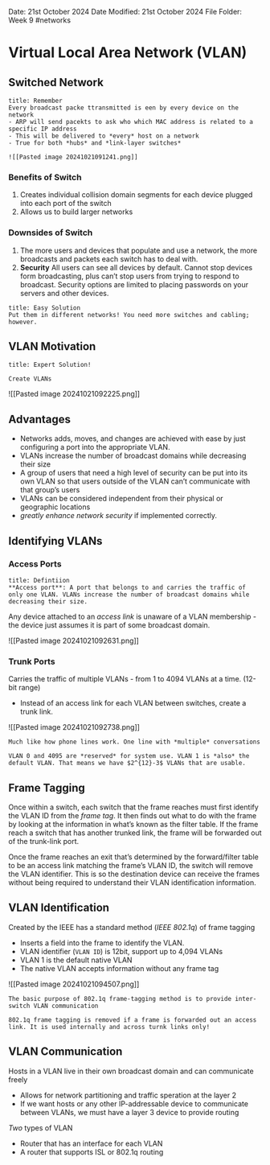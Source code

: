 Date: 21st October 2024
Date Modified: 21st October 2024
File Folder: Week 9
#networks

# Virtual Local Area Network (VLAN)

## Switched Network

```ad-note
title: Remember
Every broadcast packe ttransmitted is een by every device on the network
- ARP will send pacekts to ask who which MAC address is related to a specific IP address
- This will be delivered to *every* host on a network
- True for both *hubs* and *link-layer switches*

![[Pasted image 20241021091241.png]]

```

### Benefits of Switch

1. Creates individual collision domain segments for each device plugged into each port of the switch
2. Allows us to build larger networks

### Downsides of Switch

1. The more users and devices that populate and use a network, the more broadcasts and packets each switch has to deal with.
2. **Security** All users can see all devices by default. Cannot stop devices form broadcasting, plus can’t stop users from trying to respond to broadcast. Security options are limited to placing passwords on your servers and other devices.

```ad-check
title: Easy Solution
Put them in different networks! You need more switches and cabling; however.
```

## VLAN Motivation

```ad-check
title: Expert Solution!

Create VLANs
```

![[Pasted image 20241021092225.png]]

## Advantages

- Networks adds, moves, and changes are achieved with ease by just configuring a port into the appropriate VLAN.
- VLANs increase the number of broadcast domains while decreasing their size
- A group of users that need a high level of security can be put into its own VLAN so that users outside of the VLAN can’t communicate with that group’s users
- VLANs can be considered independent from their physical or geographic locations
- *greatly enhance network security* if implemented correctly.

## Identifying VLANs

### Access Ports

```ad-summary
title: Defintiion
**Access port**: A port that belongs to and carries the traffic of only one VLAN. VLANs increase the number of broadcast domains while decreasing their size.
```


Any device attached to an *access link* is unaware of a VLAN membership - the device just assumes it is part of some broadcast domain.

![[Pasted image 20241021092631.png]]

### Trunk Ports

Carries the traffic of multiple VLANs - from 1 to 4094 VLANs at a time. (12-bit range)
- Instead of an access link for each VLAN between switches, create a trunk link.

![[Pasted image 20241021092738.png]]

```ad-note
Much like how phone lines work. One line with *multiple* conversations
```

```ad-important
VLAN 0 and 4095 are *reserved* for system use. VLAN 1 is *also* the default VLAN. That means we have $2^{12}-3$ VLANs that are usable. 
```

## Frame Tagging

Once within a switch, each switch that the frame reaches must first identify the VLAN ID from the *frame tag*. It then finds out what to do with the frame by looking at the information in what’s known as the filter table. If the frame reach a switch that has another trunked link, the frame will be forwarded out of the trunk-link port.

Once the frame reaches an exit that’s determined by the forward/filter table to be an access link matching the frame’s VLAN ID, the switch will remove the VLAN identifier. This is so the destination device can receive the frames without being required to understand their VLAN identification information.

## VLAN Identification

Created by the IEEE has a standard method (*IEEE 802.1q*) of frame tagging
- Inserts a field into the frame to identify the VLAN.
- VLAN identifier (`VLAN ID`) is 12bit, support up to 4,094 VLANs
- VLAN 1 is the default native VLAN
- The native VLAN accepts information without any frame tag

![[Pasted image 20241021094507.png]]


```ad-note
The basic purpose of 802.1q frame-tagging method is to provide inter-switch VLAN communication
```

```ad-warning
802.1q frame tagging is removed if a frame is forwarded out an access link. It is used internally and across turnk links only!
```

## VLAN Communication

Hosts in a VLAN live in their own broadcast domain and can communicate freely
- Allows for network partitioning and traffic speration at the layer 2
- If we want hosts or any other IP-addressable device to communicate between VLANs, we must have a layer 3 device to provide routing

*Two* types of VLAN
- Router that has an interface for each VLAN
- A router that supports ISL or 802.1q routing


